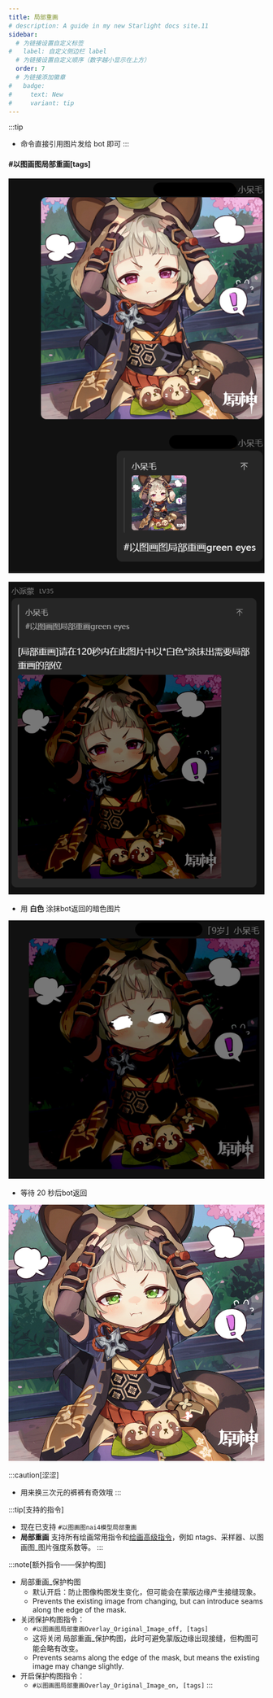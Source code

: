```yaml
---
title: 局部重画
# description: A guide in my new Starlight docs site.11
sidebar:
  # 为链接设置自定义标签
#   label: 自定义侧边栏 label
  # 为链接设置自定义顺序（数字越小显示在上方）
  order: 7
  # 为链接添加徽章
#   badge:
#     text: New
#     variant: tip
---
```


:::tip
- 命令直接引用图片发给 bot 即可
:::

#### #以图画图局部重画[tags]

![alt text](../../../assets/教程中图片/局部重画1.png)

![alt text](../../../assets/教程中图片/局部重画2.png)

- 用 **白色** 涂抹bot返回的暗色图片

![alt text](../../../assets/教程中图片/局部重画2.5.png)

- 等待 20 秒后bot返回

![alt text](../../../assets/教程中图片/局部重画3.png)

:::caution[涩涩]
- 用来换三次元的裤裤有奇效哦
:::

:::tip[支持的指令]
- 现在已支持 `#以图画图nai4模型局部重画`
- **局部重画** 支持所有绘画常用指令和[绘画高级指令](/nai3bot指南/绘画高级指令)，例如 ntags、采样器、以图画图_图片强度系数等。
:::

:::note[额外指令——保护构图]
- 局部重画_保护构图
  - 默认开启：防止图像构图发生变化，但可能会在蒙版边缘产生接缝现象。
  - Prevents the existing image from changing, but can introduce seams along the edge of the mask.
- 关闭保护构图指令：
  - `#以图画图局部重画Overlay_Original_Image_off, [tags]`
  - 这将关闭 局部重画_保护构图，此时可避免蒙版边缘出现接缝，但构图可能会略有改变。
  - Prevents seams along the edge of the mask, but means the existing image may change slightly.
- 开启保护构图指令：
  - `#以图画图局部重画Overlay_Original_Image_on, [tags]`
:::